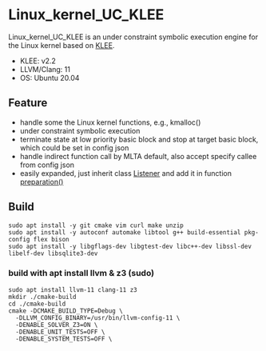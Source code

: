 # Linux_kernel_UC_KLEE

Linux_kernel_UC_KLEE is an under constraint symbolic execution engine for the Linux kernel based on [KLEE](https://github.com/klee/klee).

- KLEE: v2.2
- LLVM/Clang: 11
- OS: Ubuntu 20.04

## Feature

- handle some the Linux kernel functions, e.g., kmalloc()
- under constraint symbolic execution
- terminate state at low priority basic block and stop at target basic block, which could be set in config json
- handle indirect function call by MLTA default, also accept specify callee from config json
- easily expanded, just inherit class [Listener](https://github.com/ZHYfeng/Linux_kernel_UC_KLEE/blob/master/lib/Kernel/Listener/Listener.h) and add it in function [preparation()](https://github.com/ZHYfeng/Linux_kernel_UC_KLEE/blob/master/lib/Kernel/Listener/ListenerService.cpp#L76)

## Build

```shell
sudo apt install -y git cmake vim curl make unzip
sudo apt install -y autoconf automake libtool g++ build-essential pkg-config flex bison 
sudo apt install -y libgflags-dev libgtest-dev libc++-dev libssl-dev libelf-dev libsqlite3-dev
```
### build with apt install llvm & z3 (sudo)
```shell
sudo apt install llvm-11 clang-11 z3
mkdir ./cmake-build
cd ./cmake-build
cmake -DCMAKE_BUILD_TYPE=Debug \
  -DLLVM_CONFIG_BINARY=/usr/bin/llvm-config-11 \
  -DENABLE_SOLVER_Z3=ON \
  -DENABLE_UNIT_TESTS=OFF \
  -DENABLE_SYSTEM_TESTS=OFF \
  -DENABLE_TCMALLOC=OFF \
  -DENABLE_DOXYGEN=OFF \
  -G "CodeBlocks - Unix Makefiles" \
  ..
make -j
```
### build llvm & z3 & klee (no sudo)
```shell
export PATH_PROJECT=$PWD
mkdir $PATH_PROJECT/build
mkdir $PATH_PROJECT/install

# build llvm & clang
cd $PATH_PROJECT/build
git clone https://github.com/llvm/llvm-project.git
cd llvm-project
git checkout tags/llvmorg-11.0.0
mkdir build && cd build
cmake -G "Unix Makefiles" \
  -DCMAKE_BUILD_TYPE=Release \
  -DLLVM_ENABLE_PROJECTS="clang;lld" \
  -DLLVM_TARGETS_TO_BUILD="X86" \
  -DCMAKE_INSTALL_PREFIX=$PATH_PROJECT/install \
  ../llvm
make -j10
make install

# build z3
cd $PATH_PROJECT/build
git clone git@github.com:Z3Prover/z3.git
cd z3
git checkout z3-4.8.9
python3 scripts/mk_make.py --prefix=$PATH_PROJECT/install
cd build
make -j
make install

# build klee
mkdir $PATH_PROJECT/cmake-build
cd $PATH_PROJECT/cmake-build
cmake -DCMAKE_BUILD_TYPE=Debug \
  -DLLVM_CONFIG_BINARY=$PATH_PROJECT/install/bin/llvm-config \
  -DENABLE_SOLVER_Z3=ON \
  -DZ3_INCLUDE_DIRS=$PATH_PROJECT/install/include \
  -DZ3_LIBRARIES=$PATH_PROJECT/install/lib/libz3.so \
  -DENABLE_UNIT_TESTS=OFF \
  -DENABLE_SYSTEM_TESTS=OFF \
  -DENABLE_TCMALLOC=OFF \
  -DENABLE_DOXYGEN=OFF \
  -G "CodeBlocks - Unix Makefiles" \
  -DCMAKE_INSTALL_PREFIX=$PATH_PROJECT/install \
  ..
make -j
make install

# generate environment.sh
cd $PATH_PROJECT
echo "export PATH=$PATH_PROJECT/install/bin:\$PATH" >> environment.sh
echo "export PKG_CONFIG_PATH=$PATH_PROJECT/install/lib/pkgconfig:\$PKG_CONFIG_PATH" >> environment.sh
echo "export PATH_PROJECT=$PATH_PROJECT" >> environment.sh
```

## Usage
```shell
klee --config=config.json
```
look at [config.json](https://github.com/ZHYfeng/Linux_kernel_UC_KLEE/blob/master/config.json) to know more about the config json file.
